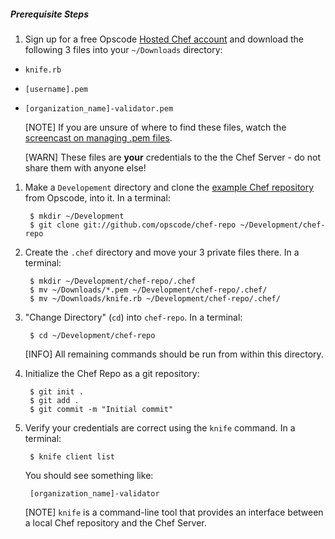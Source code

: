 ##### Prerequisite Steps
1. Sign up for a free Opscode [Hosted Chef account][chef-hosted] and download the following 3 files into your `~/Downloads` directory:

- `knife.rb`
- `[username].pem`
- `[organization_name]-validator.pem`

    [NOTE] If you are unsure of where to find these files, watch the [screencast on managing .pem files][pem-screencast].
    
    [WARN] These files are **your** credentials to the the Chef Server - do not share them with anyone else!

1. Make a `Developement` directory and clone the [example Chef repository][chef-repo-github] from Opscode, into it. In a terminal:

        $ mkdir ~/Development
        $ git clone git://github.com/opscode/chef-repo ~/Development/chef-repo

1. Create the `.chef` directory and move your 3 private files there. In a terminal:

        $ mkdir ~/Development/chef-repo/.chef
        $ mv ~/Downloads/*.pem ~/Development/chef-repo/.chef/
        $ mv ~/Downloads/knife.rb ~/Development/chef-repo/.chef/

1. "Change Directory" (`cd`) into `chef-repo`. In a terminal:

        $ cd ~/Development/chef-repo

    [INFO] All remaining commands should be run from within this directory.

1. Initialize the Chef Repo as a git repository:

        $ git init .
        $ git add .
        $ git commit -m "Initial commit"

1. Verify your credentials are correct using the `knife` command. In a terminal:

        $ knife client list

    You should see something like:

        [organization_name]-validator

    [NOTE] `knife` is a command-line tool that provides an interface between a local Chef repository and the Chef Server.

[chef-hosted]: http://www.opscode.com/hosted-chef/ "Sign up for Hosted Chef"
[pem-screencast]: https://learnchef.opscode.com/screencasts/manage-pem-files/
[chef-repo-github]: http://github.com/opscode/chef-repo
